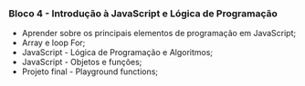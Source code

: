 ### Bloco 4 - Introdução à JavaScript e Lógica de Programação

- Aprender sobre os principais elementos de programação em JavaScript;
- Array e loop For;
- JavaScript - Lógica de Programação e Algoritmos;
- JavaScript - Objetos e funções;
- Projeto final - Playground functions;